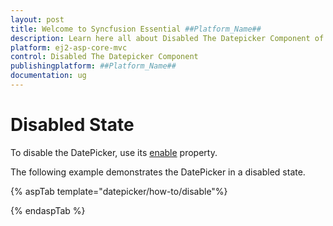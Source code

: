 ```yaml
---
layout: post
title: Welcome to Syncfusion Essential ##Platform_Name##
description: Learn here all about Disabled The Datepicker Component of Syncfusion Essential ##Platform_Name## widgets based on HTML5 and jQuery.
platform: ej2-asp-core-mvc
control: Disabled The Datepicker Component
publishingplatform: ##Platform_Name##
documentation: ug
---
```



# Disabled State

To disable the DatePicker, use its
[enable](https://help.syncfusion.com/cr/aspnetcore-js2/Syncfusion.EJ2.Calendars.DatePicker.html#Syncfusion_EJ2_Calendars_DatePicker_Enabled)
property.

The following example demonstrates the DatePicker in
a disabled state.

{% aspTab template="datepicker/how-to/disable"%}

{% endaspTab %}